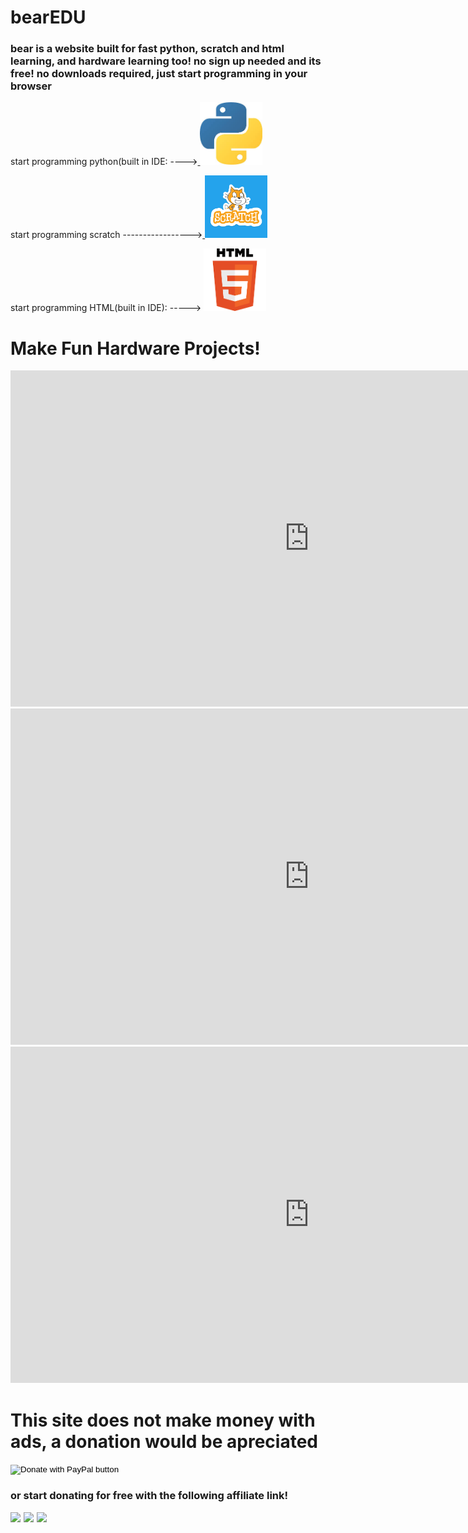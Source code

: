 # bearEDU
<html>
  <h3>bear is a website built for fast python, scratch and html learning, and hardware learning too! no sign up needed and its free! no downloads required, just start programming in your browser</h3>
</html>

<html>
<body>
<p>
start programming python(built in IDE: ----><a href="https://pycommunity30.github.io/codeedupython/">
<img border="0" alt="W3Schools" src="pythonimage.jpg" width="100" height="100">
</a>
</p>
</body>
</html>

<html>
<body>
<p>
start programming scratch -----------------><a href="https://pycommunity30.github.io/codeedupython/">
<img border="0" alt="W3Schools" src="0bdbd10ab2fa7096299f7c78e1ac55f5.png" width="100" height="100">
</a>
</p>
</body>
</html>

<html>
<body>
<p>
 start programming HTML(built in IDE): -----> <a href="https://www.w3schools.com">
<img border="0" alt="W3Schools" src="htmlimage.png" width="100" height="100">
</a>
</p>
</body>
</html>
<h1>Make Fun Hardware Projects!</h1>
<iframe width="956" height="538" src="https://www.youtube.com/embed/Ci_MoEYsrx0" frameborder="0" allow="accelerometer; autoplay; clipboard-write; encrypted-media; gyroscope; picture-in-picture" allowfullscreen></iframe>
<iframe width="956" height="538" src="https://www.youtube.com/embed/TXpTyGEQxG4" frameborder="0" allow="accelerometer; autoplay; clipboard-write; encrypted-media; gyroscope; picture-in-picture" allowfullscreen></iframe>
<iframe width="956" height="538" src="https://www.youtube.com/embed/iqiBcS4kRxg" frameborder="0" allow="accelerometer; autoplay; clipboard-write; encrypted-media; gyroscope; picture-in-picture" allowfullscreen></iframe>
<h1>This site does not make money with ads, a donation would be apreciated</h1>
<form action="https://www.paypal.com/donate" method="post" target="_top">
  <input type="hidden" name="cmd" value="_donations" />
  <input type="hidden" name="business" value="llamanado@gmail.com" />
  <input type="hidden" name="currency_code" value="CAD" />
  <input type="image" src="https://www.paypalobjects.com/en_US/i/btn/btn_donateCC_LG.gif" border="0" name="submit" title="PayPal - The safer, easier way to pay online!"  alt="Donate with PayPal button" />
  <img alt="" border="0" src="https://www.paypal.com/en_CA/i/scr/pixel.gif" width="3" height="3" />
  </form>
  <h3>or start donating for free with the following affiliate link!</h3>
<a href="https://www.amazon.ca/gp/product/B07NQ9BQ5Z/ref=as_li_ss_il?ie=UTF8&psc=1&smid=A34XVXTBCHMT4Z&linkCode=li1&tag=bearedu-20&linkId=fe8903d4fc798db23c701ee271dddbf2&language=en_CA" target="_blank"><img border="0" src="//ws-na.amazon-adsystem.com/widgets/q?_encoding=UTF8&ASIN=B07NQ9BQ5Z&Format=_SL110_&ID=AsinImage&MarketPlace=CA&ServiceVersion=20070822&WS=1&tag=bearedu-20&language=en_CA" ></a><img src="https://ir-ca.amazon-adsystem.com/e/ir?t=bearedu-20&language=en_CA&l=li1&o=15&a=B07NQ9BQ5Z" width="1" height="1" border="0" alt="" style="border:none !important; margin:0px !important;" />
<a href="https://www.amazon.ca/gp/product/B07WTBTKDM/ref=as_li_ss_il?smid=A2K4DGCC72N9AG&psc=1&linkCode=li2&tag=bearedu-20&linkId=bd51827d468ced4083b4006b257f813c&language=en_CA" target="_blank"><img border="0" src="//ws-na.amazon-adsystem.com/widgets/q?_encoding=UTF8&ASIN=B07WTBTKDM&Format=_SL160_&ID=AsinImage&MarketPlace=CA&ServiceVersion=20070822&WS=1&tag=bearedu-20&language=en_CA" ></a><img src="https://ir-ca.amazon-adsystem.com/e/ir?t=bearedu-20&language=en_CA&l=li2&o=15&a=B07WTBTKDM" width="1" height="1" border="0" alt="" style="border:none !important; margin:0px !important;" />
<a href="https://www.amazon.ca/Elegoo-Project-Starter-Tutorial-Arduino/dp/B01D8KOZF4/ref=as_li_ss_il?crid=XOYX170TVIYB&dchild=1&keywords=arduino+uno&qid=1606095489&s=electronics&sprefix=arduino,electronics,206&sr=1-1-spons&psc=1&spLa=ZW5jcnlwdGVkUXVhbGlmaWVyPUEyRUFXRFROODI2RzlEJmVuY3J5cHRlZElkPUEwOTYzNTkyQ1JZV0NMMkI2OU5EJmVuY3J5cHRlZEFkSWQ9QTAxMTE3NTQyNkdUU1AyQUlSVzczJndpZGdldE5hbWU9c3BfYXRmJmFjdGlvbj1jbGlja1JlZGlyZWN0JmRvTm90TG9nQ2xpY2s9dHJ1ZQ==&linkCode=li2&tag=bearedu-20&linkId=d825f1d6d80cd3bb8d4d2101a19ed203&language=en_CA" target="_blank"><img border="0" src="//ws-na.amazon-adsystem.com/widgets/q?_encoding=UTF8&ASIN=B01D8KOZF4&Format=_SL160_&ID=AsinImage&MarketPlace=CA&ServiceVersion=20070822&WS=1&tag=bearedu-20&language=en_CA" ></a><img src="https://ir-ca.amazon-adsystem.com/e/ir?t=bearedu-20&language=en_CA&l=li2&o=15&a=B01D8KOZF4" width="1" height="1" border="0" alt="" style="border:none !important; margin:0px !important;" />
